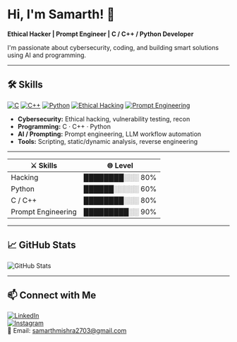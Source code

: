 # Hi, I'm Samarth! 👋

**Ethical Hacker | Prompt Engineer | C / C++ / Python Developer**  

I'm passionate about cybersecurity, coding, and building smart solutions using AI and programming.

---

## 🛠 Skills
[![C](https://img.shields.io/badge/C-00599C?style=for-the-badge&logo=c&logoColor=white)]()
[![C++](https://img.shields.io/badge/C++-00599C?style=for-the-badge&logo=c%2B%2B&logoColor=white)]()
[![Python](https://img.shields.io/badge/Python-3776AB?style=for-the-badge&logo=python&logoColor=white)]()
[![Ethical Hacking](https://img.shields.io/badge/Ethical_Hacking-FF0000?style=for-the-badge&logo=hackthebox&logoColor=white)]()
[![Prompt Engineering](https://img.shields.io/badge/Prompt_Engineering-6f42c1?style=for-the-badge&logo=openai&logoColor=white)]()

- **Cybersecurity:** Ethical hacking, vulnerability testing, recon  
- **Programming:** C · C++ · Python  
- **AI / Prompting:** Prompt engineering, LLM workflow automation  
- **Tools:** Scripting, static/dynamic analysis, reverse engineering

---

| ⚔️ Skills          | 🌐 Level        |
| ------------------ | ---------------  |
| Hacking            | ████████░░░ 80%  |
| Python             | ██████░░░░░ 60%  |
| C / C++            | ████████░░░ 80%  |
| Prompt Engineering | █████████░░ 90%  |
 

---

## 📈 GitHub Stats
![GitHub Stats](https://github-readme-stats.vercel.app/api?username=samarth2703&show_icons=true&theme=radical)

---

## 📫 Connect with Me
[![LinkedIn](https://img.shields.io/badge/LinkedIn-0077B5?style=for-the-badge&logo=linkedin&logoColor=white)](www.linkedin.com/in/samarth-mishra2703)  
[![Instagram](https://img.shields.io/badge/Instagram-E4405F?style=for-the-badge&logo=instagram&logoColor=white)](https://www.instagram.com/shutter_saga2703/)   
📧 Email: samarthmishra2703@gmail.com
